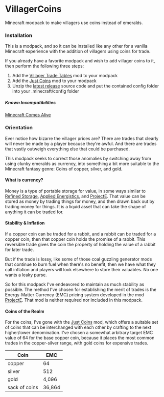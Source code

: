 # VillagerCoins
Minecraft modpack to make villagers use coins instead of emeralds. 

### Installation 
This is a modpack, and so it can be installed like any other for a vanilla Minecraft experience with the addition of villagers using coins for trade.

If you already have a favorite modpack and wish to add villager coins to it, then perform the following three steps:
1. Add the [Villager Trade Tables](https://www.curseforge.com/minecraft/mc-mods/villager-trade-tables) mod to your modpack
2. Add the [Just Coins](https://www.curseforge.com/minecraft/mc-mods/just-coins) mod to your modpack
3. Unzip the [latest release](https://github.com/AngleWyrm10/VillagerCoins/releases) source code and put the contained config folder into your .minecraft/config folder

##### Known Incompatibilities
[Minecraft Comes Alive](https://github.com/AngleWyrm10/VillagerCoins/issues/1)


### Orientation
Ever notice how bizarre the villager prices are? There are trades that clearly will never be made by a player because they're awful. And there are trades that vastly outweigh everything else that could be purchased.

This modpack seeks to correct those anomalies by switching away from using clunky emeralds as currency, into something a bit more suitable to the Minecraft fantasy genre: Coins of copper, silver, and gold.

#### What is currency?
Money is a type of portable storage for value, in some ways similar to [Refined Storage](https://www.curseforge.com/minecraft/mc-mods/refined-storage), [Applied Energistics](https://www.curseforge.com/minecraft/mc-mods/applied-energistics-2), and [ProjectE](https://www.curseforge.com/minecraft/mc-mods/projecte). That value can be stored as money by trading things for money, and then drawn back out by trading money for things. It is a liquid asset that can take the shape of anything it can be traded for.

#### Stability & Inflation
If a copper coin can be traded for a rabbit, and a rabbit can be traded for a copper coin, then that copper coin holds the promise of a rabbit. This reversible trade gives the coin the property of holding the value of a rabbit for later trade.

But if the trade is lossy, like some of those coal guzzling generator mods that continue to burn fuel when there's no benefit, then we have what they call inflation and players will look elsewhere to store their valuables.  No one wants a leaky purse.

So for this modpack I've endeavored to maintain as much stability as possible. The method I've chosen for establishing the merit of trades is the Energy-Matter Currency (EMC) pricing system developed in the mod [ProjectE](https://www.curseforge.com/minecraft/mc-mods/projecte). That mod is neither required nor included in this modpack.

#### Coins of the Realm
For the coins, I've gone with the [Just Coins](https://www.curseforge.com/minecraft/mc-mods/just-coins) mod, which offers a suitable set of coins that can be interchanged with each other by crafting to the next higher/lower denomination. I've chosen a somewhat arbitrary target EMC value of 64 for the base copper coin, because it places the most common trades in the copper-silver range, with gold coins for expensive trades.


| Coin | EMC |
|------|-----|
| copper | 64 |
| silver | 512 |
| gold | 4,096 |
| sack of coins | 36,864| 
